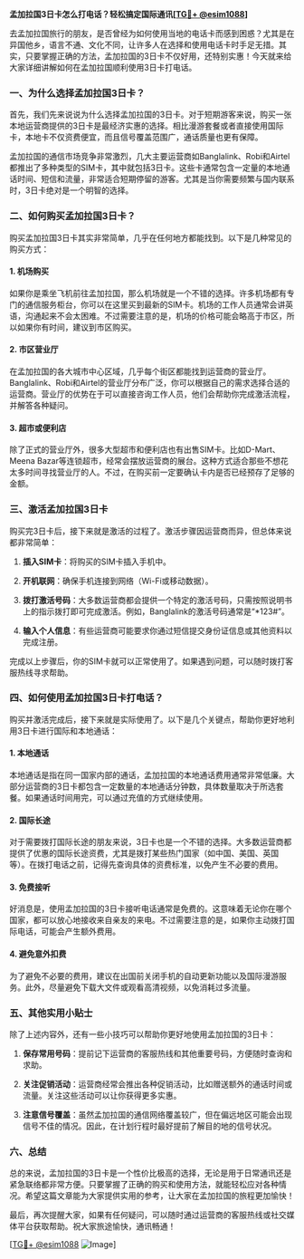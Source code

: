 **孟加拉国3日卡怎么打电话？轻松搞定国际通讯[[TG💪+ @esim1088](https://t.me/s/esim1088)]**

去孟加拉国旅行的朋友，是否曾经为如何使用当地的电话卡而感到困惑？尤其是在异国他乡，语言不通、文化不同，让许多人在选择和使用电话卡时手足无措。其实，只要掌握正确的方法，孟加拉国的3日卡不仅好用，还特别实惠！今天就来给大家详细讲解如何在孟加拉国顺利使用3日卡打电话。

### 一、为什么选择孟加拉国3日卡？

首先，我们先来说说为什么选择孟加拉国的3日卡。对于短期游客来说，购买一张本地运营商提供的3日卡是最经济实惠的选择。相比漫游套餐或者直接使用国际卡，本地卡不仅资费便宜，而且信号覆盖范围广，通话质量也更有保障。

孟加拉国的通信市场竞争非常激烈，几大主要运营商如Banglalink、Robi和Airtel都推出了多种类型的SIM卡，其中就包括3日卡。这些卡通常包含一定量的本地通话时间、短信和流量，非常适合短期停留的游客。尤其是当你需要频繁与国内联系时，3日卡绝对是一个明智的选择。

### 二、如何购买孟加拉国3日卡？

购买孟加拉国3日卡其实非常简单，几乎在任何地方都能找到。以下是几种常见的购买方式：

#### 1. 机场购买

如果你是乘坐飞机前往孟加拉国，那么机场就是一个不错的选择。许多机场都有专门的通信服务柜台，你可以在这里买到最新的SIM卡。机场的工作人员通常会讲英语，沟通起来不会太困难。不过需要注意的是，机场的价格可能会略高于市区，所以如果你有时间，建议到市区购买。

#### 2. 市区营业厅

在孟加拉国的各大城市中心区域，几乎每个街区都能找到运营商的营业厅。Banglalink、Robi和Airtel的营业厅分布广泛，你可以根据自己的需求选择合适的运营商。营业厅的优势在于可以直接咨询工作人员，他们会帮助你完成激活流程，并解答各种疑问。

#### 3. 超市或便利店

除了正式的营业厅外，很多大型超市和便利店也有出售SIM卡。比如D-Mart、Meena Bazar等连锁超市，经常会摆放运营商的展台。这种方式适合那些不想花太多时间寻找营业厅的人。不过，在购买前一定要确认卡内是否已经预存了足够的金额。

### 三、激活孟加拉国3日卡

购买完3日卡后，接下来就是激活的过程了。激活步骤因运营商而异，但总体来说都非常简单：

1. **插入SIM卡**：将购买的SIM卡插入手机中。
   
2. **开机联网**：确保手机连接到网络（Wi-Fi或移动数据）。

3. **拨打激活号码**：大多数运营商都会提供一个特定的激活号码，只需按照说明书上的指示拨打即可完成激活。例如，Banglalink的激活号码通常是“*123#”。

4. **输入个人信息**：有些运营商可能要求你通过短信提交身份证信息或其他资料以完成注册。

完成以上步骤后，你的SIM卡就可以正常使用了。如果遇到问题，可以随时拨打客服热线寻求帮助。

### 四、如何使用孟加拉国3日卡打电话？

购买并激活完成后，接下来就是实际使用了。以下是几个关键点，帮助你更好地利用3日卡进行国际和本地通话：

#### 1. 本地通话

本地通话是指在同一国家内部的通话，孟加拉国的本地通话费用通常非常低廉。大部分运营商的3日卡都包含一定数量的本地通话分钟数，具体数量取决于所选套餐。如果通话时间用完，可以通过充值的方式继续使用。

#### 2. 国际长途

对于需要拨打国际长途的朋友来说，3日卡也是一个不错的选择。大多数运营商都提供了优惠的国际长途资费，尤其是拨打某些热门国家（如中国、美国、英国等）。在拨打电话之前，记得先查询具体的资费标准，以免产生不必要的费用。

#### 3. 免费接听

好消息是，使用孟加拉国的3日卡接听电话通常是免费的。这意味着无论你在哪个国家，都可以放心地接收来自亲友的来电。不过需要注意的是，如果你主动拨打国际电话，可能会产生额外费用。

#### 4. 避免意外扣费

为了避免不必要的费用，建议在出国前关闭手机的自动更新功能以及国际漫游服务。此外，尽量避免下载大文件或观看高清视频，以免消耗过多流量。

### 五、其他实用小贴士

除了上述内容外，还有一些小技巧可以帮助你更好地使用孟加拉国的3日卡：

1. **保存常用号码**：提前记下运营商的客服热线和其他重要号码，方便随时查询和求助。

2. **关注促销活动**：运营商经常会推出各种促销活动，比如赠送额外的通话时间或流量。关注这些活动可以让你获得更多实惠。

3. **注意信号覆盖**：虽然孟加拉国的通信网络覆盖较广，但在偏远地区可能会出现信号不佳的情况。因此，在计划行程时最好提前了解目的地的信号状况。

### 六、总结

总的来说，孟加拉国的3日卡是一个性价比极高的选择，无论是用于日常通讯还是紧急联络都非常方便。只要掌握了正确的购买和使用方法，就能轻松应对各种情况。希望这篇文章能为大家提供实用的参考，让大家在孟加拉国的旅程更加愉快！

最后，再次提醒大家，如果有任何疑问，可以随时通过运营商的客服热线或社交媒体平台获取帮助。祝大家旅途愉快，通讯畅通！

[[TG💪+ @esim1088](https://t.me/s/esim1088) ![Image](https://i.postimg.cc/4NQfJmqS/Snipaste-2025-05-13-00-14-12.png)]